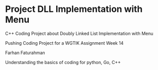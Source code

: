 # Project DLL Implementation with Menu
C++ Coding Project about Doubly Linked List Implementation with Menu

Pushing Coding Project for a WGTIK Assignment Week 14


Farhan Faturahman

Understanding the basics of coding for python, Go, C++
